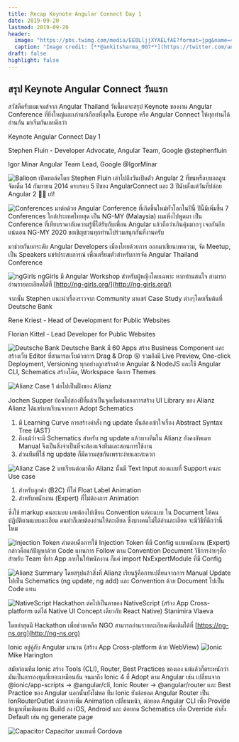 ```yaml
---
title: Recap Keynote Angular Connect Day 1
date: 2019-09-20
lastmod: 2019-09-20
header:
  image: "https://pbs.twimg.com/media/EE0LljjXYAELfAE?format=jpg&name=4096x4096"
  caption: "Image credit: [**@ankitsharma_007**](https://twitter.com/ankitsharma_007/status/1174607831263252480)"
draft: false
highlight: false
---
```


## สรุป Keynote Angular Connect วันแรก

สวัสดีครับผมเจมส์จาก Angular Thailand วันนี้ผมจะสรุป Keynote ของงาน Angular Conference ที่ยิ่งใหญ่และเก่าแก่เกือบที่สุดใน Europe หรือ Angular Connect ให้ทุกท่านได้อ่านกัน มาเริ่มกันเลยดีกว่า

Keynote Angular Connect Day 1

Stephen Fluin - Developer Advocate, Angular Team, Google @stephenfluin

Igor Minar Angular Team Lead, Google @IgorMinar

![Balloon](./balloon-celebrate-3-years.JPG)
เปิดทอล์คโดย Stephen Fluin เล่าไปถึงวันเปิดตัว Angular 2 ที่ขนพร็อบบอลลูนจัดเต็ม 14 กันยายน 2014 ครบรอบ 5 ปีของ AngularConnect และ 3 ปีนับตั้งแต่วันที่ปล่อย Angular 2 🎉🎂 เย้!

![Conferences](./angular-conferences.JPG)
มาต่อด้วย Angular Conference ที่เกิดขึ้นใหม่ทั่วโลกในปีนี้ ปีนี้มีเพิ่มขึ้น 7 Conferences ใกล้ประเทศไทยสุด เป็น NG-MY (Malaysia) ผมเพิ่งไปพูดมา เป็น Conference ที่เทียบราคากับความรู้ที่ได้รับกับเพื่อน Angular แล้วถือว่าเกินคุ้มมากๆ เจอกันอีกแน่นอน NG-MY 2020 ขอเชิญชวนทุกท่านไปร่วมสนุกกันที่งานครับ

มาช่วยกันยกระดับ Angular Developers เมืองไทยด้วยการ ออกมาเขียนบทความ, จัด Meetup, เป็น Speakers แชร์ประสบการณ์
เพื่อเตรียมตัวสำหรับการจัด Angular Thailand Conference

![ngGirls](./ng-girls.JPG)
ngGirls มี Angular Workshop สำหรับผู้หญิงโดยเฉพาะ หากท่านสนใจ สามารถอ่านรายละเอียดได้ที่ [http://ng-girls.org/](http://ng-girls.org/)

จากนั้น Stephen แนะนำเรื่องราวจาก Community มาแชร์ Case Study ต่างๆโดยเริ่มต้นที่ Deutsche Bank

Rene Kriest - Head of Development for Public Websites

Florian Kittel - Lead Developer for Public Websites

![Deutsche Bank](deutsche-bank.JPG)
Deutsche Bank มี 60 Apps สร้าง Business Component และ สร้างเว็บ Editor ที่สามารถเว็บด้วยการ Drag & Drop 😮 รวมถึงมี Live Preview, One-click Deployment, Versioning
ทุกอย่างถูกสร้างด้วย Angular & NodeJS และใช้ Angular CLI, Schematics สร้างโค๊ด, Workspace จัดการ Themes

![Alianz Case 1](./alianz.JPG)
ต่อไปเป็นฝั่งของ Alianz

Jochen Supper ย้อนไปสองปีที่แล้วเป็นจุดเริ่มต้นของการสร้าง UI Library ของ Alianz
Alianz ได้แชร์บทเรียนจากการ Adopt Schematics

1. มี Learning Curve การสร้างคำสั่ง ng update นั้นต้องเข้าใจเรื่อง Abstract Syntax Tree (AST)
2. ถึงแม้ว่าจะมี Schematics สำหรับ ng update แล้วบางทีมใน Alianz ยังคงอัพเดท Manual จึงเป็นสิ่งจำเป็นที่จะต้องแจ้งทีมและสอนการใช้งาน
3. ส่วนทีมที่ใช้ ng update ก็มีความสุขกันเพราะง่ายและสะดวก

![Alianz Case 2](./alianz-case-2.JPG)
บทเรียนต่อมาคือ Alianz นั้นมี Text Input สองแบบที่ Support คนละ Use case

1. สำหรับลูกค้า (B2C) ที่ใส่ Float Label Animation
2. สำหรับพนักงาน (Expert) ที่ไม่ต้องการ Animation

ซึ่งใช้ markup คนละแบบ เลยต้องไปเขียน Convention แต่ละแบบ ใน Document ให้คนปฏิบัติตามแบบละเอียด คนทำก็เลยต้องอ่านให้ละเอียด ซึ่งบางคนไม่ได้อ่านละเอียด จะมีวิธีที่ดีกว่านี้ไหม

![Injection Token](./alianz-injection-token.JPG)
คำตอบคือการใช้ Injection Token ที่มี Config แบบพนักงาน (Expert) กล่าวคือแก้ปัญหาด้วย Code แทนการ Follow ตาม Convention Document
วิธีการง่ายๆคือสำหรับ Team ที่ทำ App ภายในให้พนักงาน ก็แค่ import NxExpertModule ที่มี Config

![Alianz Summary](./alianz-summary.JPG)
โดยสรุปแล้วสิ่งที่ Alianz เรียนรู้คือการเปลี่ยนจากการ Manual Update ไปเป็น Schematics (ng update, ng add) และ Convention ด้วย Document ไปเป็น Code แทน

![NativeScript Hackathon](./nativescript-hackathon.JPG)
ต่อไปเป็นตาของ NativeScript (สร้าง App Cross-platform แต่ได้ Native UI Concept เดียวกับ React Native)
Stanimira Vlaeva

โดยล่าสุดมี Hackathon เพื่อช่วยเหลือ NGO สามารถอ่านรายละเอียดเพิ่มเติมได้ที่ [https://ng-ns.org](http://ng-ns.org)

Ionic อยู่คู่กับ Angular มานาน (สร้าง App Cross-platform ด้วย WebView)
![Ionic](./ionic.JPG)
Mike Harington

สมัยก่อนทีม Ionic สร้าง Tools (CLI), Router, Best Practices ของเอง แต่แล้วก็ตระหนักว่ามันเป็นการลงทุนที่เยอะเหมือนกัน จนมาถึง Ionic 4 ที่ Adopt ตาม Angular เช่น เปลี่ยนจาก @ionic/app-scripts -> @angular/cli, Ionic Router -> @angular/router และ Best Practice ของ Angular นอกนั้นยังไม่พอ ทีม Ionic ยังต่อยอด Angular Router เป็น IonRouterOutlet ด้วยการเพิ่ม Animation เปลี่ยนหน้า, ต่อยอด Angular CLI เพื่อ Provide ข้อมูลเพิ่มเติมตอน Build ลง iOS, Android และ ต่อยอด Schematics เพื่อ Override คำสั่ง Default เช่น ng generate page

![Capacitor](./capacitor.jpg)
Capacitor มาแทนที่ Cordova


